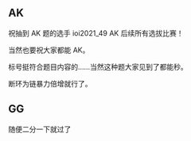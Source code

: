 ## AK
祝抽到 AK 题的选手 ioi2021_49 AK 后续所有选拔比赛！

当然也要祝大家都能 AK。

标号挺符合题目内容的……当然这种题大家见到了都能秒。

断环为链暴力倍增就行了。

## GG
随便二分一下就过了
